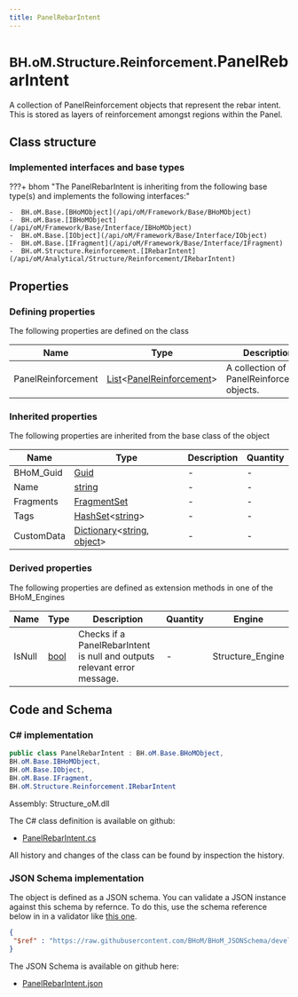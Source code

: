 ```yaml
---
title: PanelRebarIntent
---
```


# <small>BH.oM.Structure.Reinforcement.</small>**PanelRebarIntent**

A collection of PanelReinforcement objects that represent the rebar intent. 
This is stored as layers of reinforcement amongst regions within the Panel.

## Class structure

### Implemented interfaces and base types

???+ bhom "The PanelRebarIntent is inheriting from the following base type(s) and implements the following interfaces:"

    -  BH.oM.Base.[BHoMObject](/api/oM/Framework/Base/BHoMObject)
    -  BH.oM.Base.[IBHoMObject](/api/oM/Framework/Base/Interface/IBHoMObject)
    -  BH.oM.Base.[IObject](/api/oM/Framework/Base/Interface/IObject)
    -  BH.oM.Base.[IFragment](/api/oM/Framework/Base/Interface/IFragment)
    -  BH.oM.Structure.Reinforcement.[IRebarIntent](/api/oM/Analytical/Structure/Reinforcement/IRebarIntent)


## Properties



### Defining properties

The following properties are defined on the class

| Name             | Type             | Description      | Quantity         |
|------------------|------------------|------------------|------------------|
| PanelReinforcement | [List](https://learn.microsoft.com/en-us/dotnet/api/System.Collections.Generic.List-1?view=netstandard-2.0)&lt;[PanelReinforcement](/api/oM/Analytical/Structure/Reinforcement/PanelReinforcement)&gt; | A collection of PanelReinforcement objects. | - |


### Inherited properties
The following properties are inherited from the base class of the object

| Name             | Type             | Description      | Quantity         |
|------------------|------------------|------------------|------------------|
| BHoM_Guid | [Guid](https://learn.microsoft.com/en-us/dotnet/api/System.Guid?view=netstandard-2.0) | - | - |
| Name | [string](https://learn.microsoft.com/en-us/dotnet/api/System.String?view=netstandard-2.0) | - | - |
| Fragments | [FragmentSet](/api/oM/Framework/Base/FragmentSet) | - | - |
| Tags | [HashSet](https://learn.microsoft.com/en-us/dotnet/api/System.Collections.Generic.HashSet-1?view=netstandard-2.0)&lt;[string](https://learn.microsoft.com/en-us/dotnet/api/System.String?view=netstandard-2.0)&gt; | - | - |
| CustomData | [Dictionary](https://learn.microsoft.com/en-us/dotnet/api/System.Collections.Generic.Dictionary-2?view=netstandard-2.0)&lt;[string](https://learn.microsoft.com/en-us/dotnet/api/System.String?view=netstandard-2.0), [object](https://learn.microsoft.com/en-us/dotnet/api/System.Object?view=netstandard-2.0)&gt; | - | - |


### Derived properties

The following properties are defined as extension methods in one of the BHoM_Engines

| Name             | Type             | Description      | Quantity         | Engine           |
|------------------|------------------|------------------|------------------|------------------|
| IsNull | [bool](https://learn.microsoft.com/en-us/dotnet/api/System.Boolean?view=netstandard-2.0) | Checks if a PanelRebarIntent is null and outputs relevant error message. | - | Structure_Engine |


## Code and Schema

### C# implementation

``` C# title="C#"
public class PanelRebarIntent : BH.oM.Base.BHoMObject,
BH.oM.Base.IBHoMObject,
BH.oM.Base.IObject,
BH.oM.Base.IFragment,
BH.oM.Structure.Reinforcement.IRebarIntent
```

Assembly: Structure_oM.dll

The C# class definition is available on github:

- [PanelRebarIntent.cs](https://github.com/BHoM/BHoM/blob/develop/Structure_oM/Reinforcement\PanelRebarIntent.cs)

All history and changes of the class can be found by inspection the history.
### JSON Schema implementation

The object is defined as a JSON schema. You can validate a JSON instance against this schema by refernce. To do this, use the schema reference below in in a validator like [this one](https://www.jsonschemavalidator.net/).

``` json title="JSON Schema"
{
 "$ref" : "https://raw.githubusercontent.com/BHoM/BHoM_JSONSchema/develop/Structure_oM/Reinforcement/PanelRebarIntent.json"
}
```

The JSON Schema is available on github here:

- [PanelRebarIntent.json](https://github.com/BHoM/BHoM_JSONSchema/blob/develop/Structure_oM/Reinforcement/PanelRebarIntent.json)
